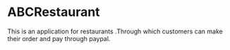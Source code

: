 # ABCRestaurant 
This is an application for restaurants .Through which customers can make their order and pay through paypal.
